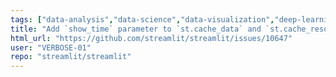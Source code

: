 ```yaml
---
tags: ["data-analysis","data-science","data-visualization","deep-learning","developer-tools","featurecache","featurest.spinner","machine-learning","python","streamlit","typeenhancement"]
title: "Add `show_time` parameter to `st.cache_data` and `st.cache_resource`"
html_url: "https://github.com/streamlit/streamlit/issues/10647"
user: "VERBOSE-01"
repo: "streamlit/streamlit"
---
```


